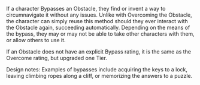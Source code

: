 If a character Bypasses an Obstacle, they find or invent a way to circumnavigate it without any issues. Unlike with Overcoming the Obstacle, the character can simply reuse this method should they ever interact with the Obstacle again, succeeding automatically. Depending on the means of the bypass, they may or may not be able to take other characters with them, or allow others to use it.

If an Obstacle does not have an explicit Bypass rating, it is the same as the Overcome rating, but upgraded one Tier.

Design notes: 
Examples of bypasses include acquiring the keys to a lock, leaving climbing ropes along a cliff, or memorizing the answers to a puzzle.